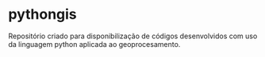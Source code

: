 # pythongis
Repositório criado para disponibilização de códigos desenvolvidos com uso da linguagem python aplicada ao geoprocesamento.
